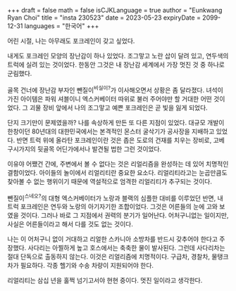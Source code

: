 +++
draft = false
math = false
isCJKLanguage = true
author = "Eunkwang Ryan Choi"
title = "insta 230523"
date = 2023-05-23
expiryDate = 2099-12-31
languages = "한국어"
+++

어린 시절, 나는 아무래도 포크레인이 갖고 싶었다.  
  
내게도 포크레인 모양의 장난감이 하나 있었다. 조그맣고 노란 삽이 달려 있고, 연두색의 트럭에 실려 있는 것이었다. 한동안 그것은 내 장난감 세계에서 가장 멋진 것 중 하나로 군림했다.  
  
골목 건너에 장난감 부자인 뺀질이<sup>비실이?</sup>가 이사해오면서 상황은 좀 달라졌다. 녀석이 가진 아이템은 파워 셔블이니 엑스커베이터 따위로 불러 주어야만 할 거대한 어떤 것이었다. 그 괴물 장비 앞에서 나의 조그맣고 예쁜 포크레인은 곧 빛을 잃게 되었다.  
  
단지 크기만이 문제였을까? 나를 속상하게 만든 또 다른 지점이 있었다. 대규모 개발이 한창이던 80년대의 대한민국에서는 본격적인 몬스터 굴삭기가 공사장을 지배하고 있었다. 반면 트럭 위에 올라탄 포크레인이란 것은 좁은 도로의 건재를 치우는 장비로, 고베 구시가지의 뒷골목 어딘가에서나 발견될 법한 그런 것이었다.  
  
이유야 어쨌건 간에, 주변에서 볼 수 없다는 것은 리얼리즘을 완성하는 데 있어 치명적인 결함이었다. 아이들의 놀이에서 리얼리티란 중요한 요소다. 리얼리티라고는 눈곱만큼도 찾아볼 수 없는 행위이기 때문에 역설적으로 엄격한 리얼리티가 추구되는 것이다.  
  
뺀질이<sup>스네오?</sup>의 대형 엑스커베이터가 노랑과 블랙의 심플한 대비를 이루었던 반면, 내 트럭 포크레인은 연두와 노랑의 아기자기한 조합이었다. 그것은 어른들의 눈에 고와 보였을 것이다. 그러나 바로 그 지점에서 권력의 분기가 일어난다. 어처구니없는 일이지만, 사실은 어른들이라고 해서 다를 것도 없는 것이다.  
  
나는 이 어처구니 없이 거대하고 리얼한 스카니아 소방차를 반드시 갖추어야 한다고 주장했다. 사다리는 아찔하게 높고 호스에서는 축축한 물이 발사된다. 그런데 사다리차는 절대 단독으로 출동하지 않는다. 이것은 리얼리즘에 치명적이다. 구급차, 경찰차, 물탱크차가 필요하다. 각종 헬기와 수송 차량이 지원되어야 한다.  
  
리얼리티는 삼십 년을 훌쩍 넘기고서야 현현 중이다. 멋진 일이라고 생각한다.